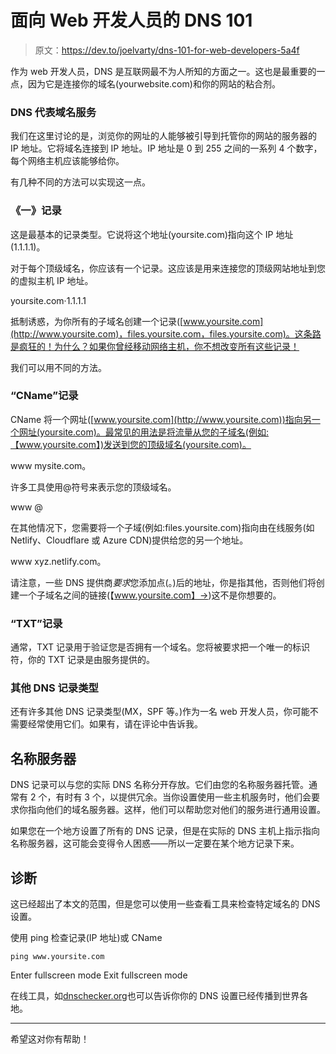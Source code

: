 # 面向 Web 开发人员的 DNS 101

> 原文：<https://dev.to/joelvarty/dns-101-for-web-developers-5a4f>

作为 web 开发人员，DNS 是互联网最不为人所知的方面之一。这也是最重要的一点，因为它是连接你的域名(yourwebsite.com)和你的网站的粘合剂。

### DNS 代表域名服务

我们在这里讨论的是，浏览你的网址的人能够被引导到托管你的网站的服务器的 IP 地址。它将域名连接到 IP 地址。IP 地址是 0 到 255 之间的一系列 4 个数字，每个网络主机应该能够给你。

有几种不同的方法可以实现这一点。

### 《一》记录

这是最基本的记录类型。它说将这个地址(yoursite.com)指向这个 IP 地址(1.1.1.1)。

对于每个顶级域名，你应该有一个记录。这应该是用来连接您的顶级网站地址到您的虚拟主机 IP 地址。

yoursite.com·1.1.1.1

抵制诱惑，为你所有的子域名创建一个记录([www.yoursite.com](http://www.yoursite.com)，files.yoursite.com，files.yoursite.com)。这条路是疯狂的！为什么？如果你曾经移动网络主机，你不想改变所有这些记录！

我们可以用不同的方法。

### “CName”记录

CName 将一个网址([www.yoursite.com](http://www.yoursite.com))指向另一个网址(yoursite.com)。最常见的用法是将流量从您的子域名(例如:【www.yoursite.com】)发送到您的顶级域名(yoursite.com)。

www mysite.com。

许多工具使用@符号来表示您的顶级域名。

www @

在其他情况下，您需要将一个子域(例如:files.yoursite.com)指向由在线服务(如 Netlify、Cloudflare 或 Azure CDN)提供给您的另一个地址。

www xyz.netlify.com。

请注意，一些 DNS 提供商*要求*您添加点(。)后的地址，你是指其他，否则他们将创建一个子域名之间的链接(【www.yoursite.com】->)这不是你想要的。

### “TXT”记录

通常，TXT 记录用于验证您是否拥有一个域名。您将被要求把一个唯一的标识符，你的 TXT 记录是由服务提供的。

### 其他 DNS 记录类型

还有许多其他 DNS 记录类型(MX，SPF 等。)作为一名 web 开发人员，你可能不需要经常使用它们。如果有，请在评论中告诉我。

## 名称服务器

DNS 记录可以与您的实际 DNS 名称分开存放。它们由您的名称服务器托管。通常有 2 个，有时有 3 个，以提供冗余。当你设置使用一些主机服务时，他们会要求你指向他们的域名服务器。这样，他们可以帮助您对他们的服务进行通用设置。

如果您在一个地方设置了所有的 DNS 记录，但是在实际的 DNS 主机上指示指向名称服务器，这可能会变得令人困惑——所以一定要在某个地方记录下来。

## 诊断

这已经超出了本文的范围，但是您可以使用一些查看工具来检查特定域名的 DNS 设置。

使用 ping 检查记录(IP 地址)或 CName

```
ping www.yoursite.com 
```

Enter fullscreen mode Exit fullscreen mode

在线工具，如[dnschecker.org](https://dnschecker.org)也可以告诉你你的 DNS 设置已经传播到世界各地。

* * *

希望这对你有帮助！